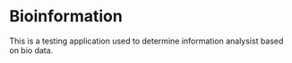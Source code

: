 # Bioinformation
This is a testing application used to determine information analysist based on bio data.
